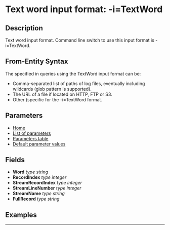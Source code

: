 # Text word input format: -i=TextWord

## Description

Text word input format. Command line switch to use this input format is -i=TextWord.

## From-Entity Syntax

The <from-entity> specified in queries using the TextWord input format can be:
- Comma-separated list of paths of log files, eventually including wildcards (glob pattern is supported).
- The URL of a file if located on HTTP, FTP or S3.
- Other (specific for the -i=TextWord format.

## Parameters

- [Home](../Readme.md)
- [List of parameters](textword_parameters.md)
- [Parameters table](textword_parameters_table.md)
- [Default parameter values](textword_parameters_defaults.md)
## Fields

- **Word** *type string*
- **RecordIndex** *type integer*
- **StreamRecordIndex** *type integer*
- **StreamLineNumber** *type integer*
- **StreamName** *type string*
- **FullRecord** *type string*

## Examples

------------------------------------------------------------

